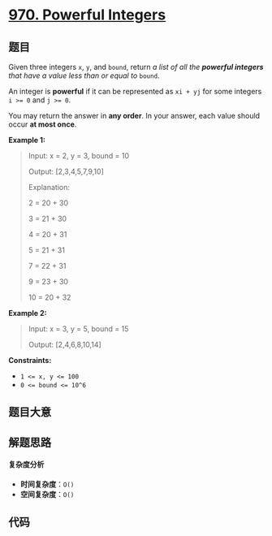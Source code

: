 # [970. Powerful Integers](https://leetcode.com/problems/powerful-integers/)

## 题目

Given three integers `x`, `y`, and `bound`, return _a list of all the
**powerful integers** that have a value less than or equal to_ `bound`.

An integer is **powerful** if it can be represented as `xi + yj` for some
integers `i >= 0` and `j >= 0`.

You may return the answer in **any order**. In your answer, each value should
occur **at most once**.

**Example 1:**

> Input: x = 2, y = 3, bound = 10
>
> Output: [2,3,4,5,7,9,10]
>
> Explanation:
>
> 2 = 20 + 30
>
> 3 = 21 + 30
>
> 4 = 20 + 31
>
> 5 = 21 + 31
>
> 7 = 22 + 31
>
> 9 = 23 + 30
>
> 10 = 20 + 32

**Example 2:**

> Input: x = 3, y = 5, bound = 15
>
> Output: [2,4,6,8,10,14]

**Constraints:**

- `1 <= x, y <= 100`
- `0 <= bound <= 10^6`

## 题目大意

## 解题思路

#### 复杂度分析

- **时间复杂度**：`O()`
- **空间复杂度**：`O()`

## 代码

```javascript

```
